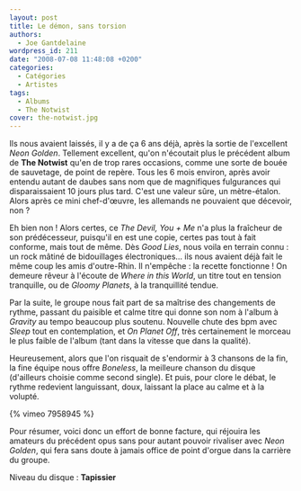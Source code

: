 ```yaml
---
layout: post
title: Le démon, sans torsion
authors:
  - Joe Gantdelaine
wordpress_id: 211
date: "2008-07-08 11:48:08 +0200"
categories:
  - Catégories
  - Artistes
tags:
  - Albums
  - The Notwist
cover: the-notwist.jpg
---
```


Ils nous avaient laissés, il y a de ça 6 ans déjà, après la sortie de
l'excellent _Neon Golden_. Tellement excellent, qu'on n'écoutait plus le
précédent album de **The Notwist** qu'en de trop rares occasions, comme une
sorte de bouée de sauvetage, de point de repère. Tous les 6 mois environ, après
avoir entendu autant de daubes sans nom que de magnifiques fulgurances qui
disparaissaient 10 jours plus tard. C'est une valeur sûre, un mètre-étalon.
Alors après ce mini chef-d'œuvre, les allemands ne pouvaient que décevoir, non ?

Eh bien non ! Alors certes, ce _The Devil, You + Me_ n'a plus la fraîcheur de
son prédécesseur, puisqu'il en est une copie, certes pas tout à fait conforme,
mais tout de même. Dès _Good Lies_, nous voila en terrain connu : un rock mâtiné
de bidouillages électroniques… ils nous avaient déjà fait le même coup les amis
d'outre-Rhin. Il n'empêche : la recette fonctionne ! On demeure rêveur à
l'écoute de _Where in this World_, un titre tout en tension tranquille, ou de
_Gloomy Planets_, à la tranquillité tendue.

Par la suite, le groupe nous fait part de sa maîtrise des changements de rythme,
passant du paisible et calme titre qui donne son nom à l'album à _Gravity_ au
tempo beaucoup plus soutenu. Nouvelle chute des bpm avec _Sleep_ tout en
contemplation, et _On Planet Off_, très certainement le morceau le plus faible
de l'album (tant dans la vitesse que dans la qualité).

Heureusement, alors que l'on risquait de s'endormir à 3 chansons de la fin, la
fine équipe nous offre _Boneless_, la meilleure chanson du disque (d'ailleurs
choisie comme second single). Et puis, pour clore le débat, le rythme redevient
languissant, doux, laissant la place au calme et à la volupté.

{% vimeo 7958945 %}

Pour résumer, voici donc un effort de bonne facture, qui réjouira les amateurs
du précédent opus sans pour autant pouvoir rivaliser avec _Neon Golden_, qui
fera sans doute à jamais office de point d'orgue dans la carrière du groupe.

Niveau du disque : **Tapissier**
